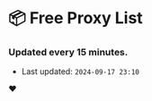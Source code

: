 # :package: Free Proxy List
### Updated every 15 minutes.

- Last updated: `2024-09-17 23:10`

:heart:
